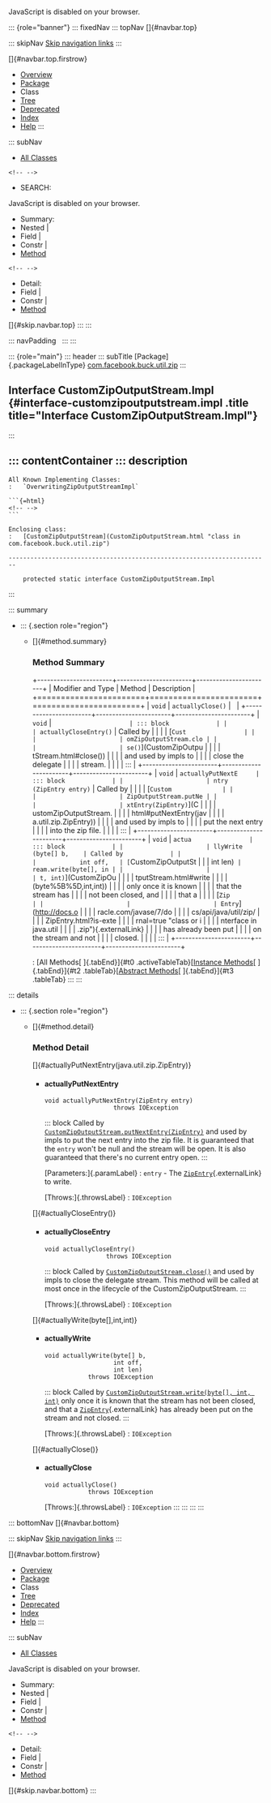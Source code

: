 <div>

JavaScript is disabled on your browser.

</div>

::: {role="banner"}
::: fixedNav
::: topNav
[]{#navbar.top}

::: skipNav
[Skip navigation links](#skip.navbar.top "Skip navigation links")
:::

[]{#navbar.top.firstrow}

-   [Overview](../../../../../index.html)
-   [Package](package-summary.html)
-   Class
-   [Tree](package-tree.html)
-   [Deprecated](../../../../../deprecated-list.html)
-   [Index](../../../../../index-all.html)
-   [Help](../../../../../help-doc.html)
:::

::: subNav
-   [All Classes](../../../../../allclasses.html)

```{=html}
<!-- -->
```
-   SEARCH:

<div>

<div>

JavaScript is disabled on your browser.

</div>

</div>

<div>

-   Summary: 
-   Nested \| 
-   Field \| 
-   Constr \| 
-   [Method](#method.summary)

```{=html}
<!-- -->
```
-   Detail: 
-   Field \| 
-   Constr \| 
-   [Method](#method.detail)

</div>

[]{#skip.navbar.top}
:::
:::

::: navPadding
 
:::
:::

::: {role="main"}
::: header
::: subTitle
[Package]{.packageLabelInType} [com.facebook.buck.util.zip](package-summary.html)
:::

## Interface CustomZipOutputStream.Impl {#interface-customzipoutputstream.impl .title title="Interface CustomZipOutputStream.Impl"}
:::

::: contentContainer
::: description
-   

    All Known Implementing Classes:
    :   `OverwritingZipOutputStreamImpl`

    ```{=html}
    <!-- -->
    ```

    Enclosing class:
    :   [CustomZipOutputStream](CustomZipOutputStream.html "class in com.facebook.buck.util.zip")

    ------------------------------------------------------------------------

        protected static interface CustomZipOutputStream.Impl
:::

::: summary
-   ::: {.section role="region"}
    -   []{#method.summary}

        ### Method Summary

        +-----------------------+-----------------------+-----------------------+
        | Modifier and Type     | Method                | Description           |
        +=======================+=======================+=======================+
        | `void`                | `actuallyClose()`     |                       |
        +-----------------------+-----------------------+-----------------------+
        | `void`                | `                     | ::: block             |
        |                       | actuallyCloseEntry()` | Called by             |
        |                       |                       | [`Cust                |
        |                       |                       | omZipOutputStream.clo |
        |                       |                       | se()`](CustomZipOutpu |
        |                       |                       | tStream.html#close()) |
        |                       |                       | and used by impls to  |
        |                       |                       | close the delegate    |
        |                       |                       | stream.               |
        |                       |                       | :::                   |
        +-----------------------+-----------------------+-----------------------+
        | `void`                | `actuallyPutNextE     | ::: block             |
        |                       | ntry​(ZipEntry entry)` | Called by             |
        |                       |                       | [`Custom              |
        |                       |                       | ZipOutputStream.putNe |
        |                       |                       | xtEntry(ZipEntry)`](C |
        |                       |                       | ustomZipOutputStream. |
        |                       |                       | html#putNextEntry(jav |
        |                       |                       | a.util.zip.ZipEntry)) |
        |                       |                       | and used by impls to  |
        |                       |                       | put the next entry    |
        |                       |                       | into the zip file.    |
        |                       |                       | :::                   |
        +-----------------------+-----------------------+-----------------------+
        | `void`                | `actua                | ::: block             |
        |                       | llyWrite​(byte[] b,    | Called by             |
        |                       |            int off,   | [`CustomZipOutputSt   |
        |                       |             int len)` | ream.write(byte[], in |
        |                       |                       | t, int)`](CustomZipOu |
        |                       |                       | tputStream.html#write |
        |                       |                       | (byte%5B%5D,int,int)) |
        |                       |                       | only once it is known |
        |                       |                       | that the stream has   |
        |                       |                       | not been closed, and  |
        |                       |                       | that a                |
        |                       |                       | [`Zip                 |
        |                       |                       | Entry`](http://docs.o |
        |                       |                       | racle.com/javase/7/do |
        |                       |                       | cs/api/java/util/zip/ |
        |                       |                       | ZipEntry.html?is-exte |
        |                       |                       | rnal=true "class or i |
        |                       |                       | nterface in java.util |
        |                       |                       | .zip"){.externalLink} |
        |                       |                       | has already been put  |
        |                       |                       | on the stream and not |
        |                       |                       | closed.               |
        |                       |                       | :::                   |
        +-----------------------+-----------------------+-----------------------+

        : [All Methods[ ]{.tabEnd}]{#t0 .activeTableTab}[[Instance
        Methods](javascript:show(2);)[ ]{.tabEnd}]{#t2
        .tableTab}[[Abstract
        Methods](javascript:show(4);)[ ]{.tabEnd}]{#t3 .tableTab}
    :::
:::

::: details
-   ::: {.section role="region"}
    -   []{#method.detail}

        ### Method Detail

        []{#actuallyPutNextEntry(java.util.zip.ZipEntry)}

        -   #### actuallyPutNextEntry

            ``` methodSignature
            void actuallyPutNextEntry​(ZipEntry entry)
                               throws IOException
            ```

            ::: block
            Called by
            [`CustomZipOutputStream.putNextEntry(ZipEntry)`](CustomZipOutputStream.html#putNextEntry(java.util.zip.ZipEntry))
            and used by impls to put the next entry into the zip file.
            It is guaranteed that the `entry` won\'t be null and the
            stream will be open. It is also guaranteed that there\'s no
            current entry open.
            :::

            [Parameters:]{.paramLabel}
            :   `entry` - The
                [`ZipEntry`](http://docs.oracle.com/javase/7/docs/api/java/util/zip/ZipEntry.html?is-external=true "class or interface in java.util.zip"){.externalLink}
                to write.

            [Throws:]{.throwsLabel}
            :   `IOException`

        []{#actuallyCloseEntry()}

        -   #### actuallyCloseEntry

            ``` methodSignature
            void actuallyCloseEntry()
                             throws IOException
            ```

            ::: block
            Called by
            [`CustomZipOutputStream.close()`](CustomZipOutputStream.html#close())
            and used by impls to close the delegate stream. This method
            will be called at most once in the lifecycle of the
            CustomZipOutputStream.
            :::

            [Throws:]{.throwsLabel}
            :   `IOException`

        []{#actuallyWrite(byte[],int,int)}

        -   #### actuallyWrite

            ``` methodSignature
            void actuallyWrite​(byte[] b,
                               int off,
                               int len)
                        throws IOException
            ```

            ::: block
            Called by
            [`CustomZipOutputStream.write(byte[], int, int)`](CustomZipOutputStream.html#write(byte%5B%5D,int,int))
            only once it is known that the stream has not been closed,
            and that a
            [`ZipEntry`](http://docs.oracle.com/javase/7/docs/api/java/util/zip/ZipEntry.html?is-external=true "class or interface in java.util.zip"){.externalLink}
            has already been put on the stream and not closed.
            :::

            [Throws:]{.throwsLabel}
            :   `IOException`

        []{#actuallyClose()}

        -   #### actuallyClose

            ``` methodSignature
            void actuallyClose()
                        throws IOException
            ```

            [Throws:]{.throwsLabel}
            :   `IOException`
    :::
:::
:::
:::

::: bottomNav
[]{#navbar.bottom}

::: skipNav
[Skip navigation links](#skip.navbar.bottom "Skip navigation links")
:::

[]{#navbar.bottom.firstrow}

-   [Overview](../../../../../index.html)
-   [Package](package-summary.html)
-   Class
-   [Tree](package-tree.html)
-   [Deprecated](../../../../../deprecated-list.html)
-   [Index](../../../../../index-all.html)
-   [Help](../../../../../help-doc.html)
:::

::: subNav
-   [All Classes](../../../../../allclasses.html)

<div>

<div>

JavaScript is disabled on your browser.

</div>

</div>

<div>

-   Summary: 
-   Nested \| 
-   Field \| 
-   Constr \| 
-   [Method](#method.summary)

```{=html}
<!-- -->
```
-   Detail: 
-   Field \| 
-   Constr \| 
-   [Method](#method.detail)

</div>

[]{#skip.navbar.bottom}
:::
